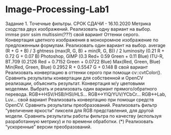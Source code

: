 # Image-Processing-Lab1
Задание 1. Точечные фильтры. СРОК СДАЧИ - 16.10.2020
Метрика сходства двух изображений. Реализовать одну вариант на выбор.
immse
psnr
ssim
multissim(???)
свой вариант
Оттенки серого. 
Конвертация цветного изображения в монохромное изображение по предложенным формулам. Реализовать один вариант на выбор.
average  (R + G + B) / 3
ghtness  (max(R, G, B) + min(R, G, B)) / 2
luminosity (0.21 R + 0.72 G + 0.07 B)
 Photoshop, GIMP (0.3 Red+ 0.59 Green + 0.11 Blue)
ITU-R, BT.709 (0.2126 Red +  0.7152 Green + 0.0722 Blue)
Max(Red, Green, Blue)
Min(Red, Green, Blue)
0.2952 R + 0.5547 G + 0.148 B
свой вариант
Реализовать конвертацию в оттенки серого при помощи cv::cvtColor().
Сравнить результаты конвертации для собственной и OpenCV реализации, объяснить результат.
Конвертация м/у цветовыми моделями.
 Выбрать и реализовать один вариант прямого/обратного перевода.
RGB<->HSV/HSB/HSI/HLS...
RGB<->YIQ/YUV/YCbCr…
RGB<->Lab, Luv…
свой вариант
Реализовать конвертацию при помощи средств OpenCV.
Сравнить результаты преобразований.
Реализовать фильтр “увеличение яркости” пикселя для RGB представления, для другой модели.
Сравнить результаты работы фильтра по качеству (используя разработанную метрику) и по времени обработки.
(*) Реализовать “ускоренные” версии преобразований. 

